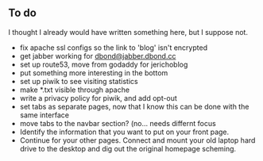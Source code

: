 ## To do

I thought I already would have written something here, but I suppose not.

* fix apache ssl configs so the link to 'blog' isn't encrypted
* get jabber working for dbond@jabber.dbond.cc
* set up route53, move from godaddy for jerichoblog
* put something more interesting in the bottom
* set up piwik to see visiting statistics
* make \*.txt visible through apache
* write a privacy policy for piwik, and add opt-out
* set tabs as separate pages, now that I know this can be done with the same interface
* move tabs to the navbar section? (no... needs differnt focus
* Identify the information that you want to put on your front page.
* Continue for your other pages. Connect and mount your old laptop hard drive to the desktop and dig out the original homepage scheming.
